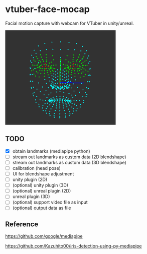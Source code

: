 # vtuber-face-mocap
Facial motion capture with webcam for VTuber in unity/unreal.

<img src="images\landmarks.gif" height="300">

## TODO
- [x] obtain landmarks (mediapipe python)
- [ ] stream out landmarks as custom data (2D blendshape)
- [ ] stream out landmarks as custom data (3D blendshape)
- [ ] calibration (head pose)
- [ ] UI for blendshape adjustment
- [ ] unity plugin (2D)
- [ ] (optional) unity plugin (3D)
- [ ] (optional) unreal plugin (2D)
- [ ] unreal plugin (3D)
- [ ] (optional) support video file as input
- [ ] (optional) output data as file

## Reference
https://github.com/google/mediapipe

https://github.com/Kazuhito00/iris-detection-using-py-mediapipe
